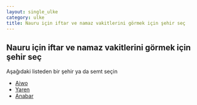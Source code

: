 ```yaml
---
layout: single_ulke
category: ulke
title: Nauru için iftar ve namaz vakitlerini görmek için şehir seç
---
```



## Nauru için iftar ve namaz vakitlerini görmek için şehir seç

Aşağıdaki listeden bir şehir ya da semt seçin


* [Aiwo](/iftar.html?sehir=Aiwo&ulke=Nauru)
* [Yaren](/iftar.html?sehir=Yaren&ulke=Nauru)
* [Anabar](/iftar.html?sehir=Anabar&ulke=Nauru)

